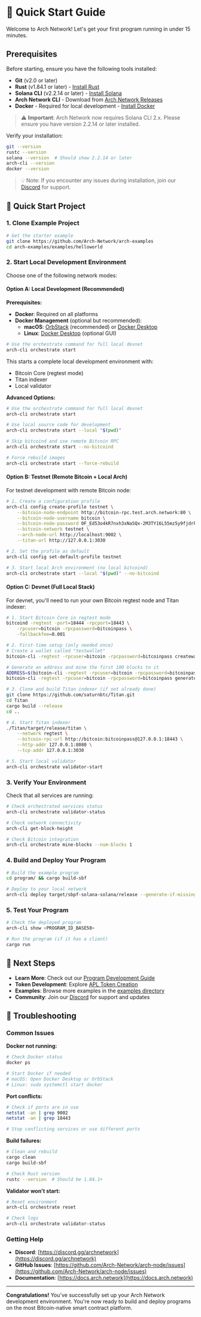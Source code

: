 # 🚀 Quick Start Guide

Welcome to Arch Network! Let's get your first program running in under 15 minutes.

## Prerequisites

Before starting, ensure you have the following tools installed:

- **Git** (v2.0 or later)
- **Rust** (v1.84.1 or later) - [Install Rust](https://rustup.rs/)
- **Solana CLI** (v2.2.14 or later) - [Install Solana](https://docs.solana.com/cli/install-solana-cli-tools)
- **Arch Network CLI** - Download from [Arch Network Releases](https://github.com/Arch-Network/arch-node/releases/latest)
- **Docker** - Required for local development - [Install Docker](https://docs.docker.com/engine/install/)

> ⚠️ **Important**: Arch Network now requires Solana CLI 2.x. Please ensure you have version 2.2.14 or later installed.

Verify your installation:
```bash
git --version
rustc --version
solana --version  # Should show 2.2.14 or later
arch-cli --version
docker --version
```

> 💡 Note: If you encounter any issues during installation, join our [Discord](https://discord.gg/archnetwork) for support.

## 🚀 Quick Start Project

### 1. Clone Example Project
```bash
# Get the starter example
git clone https://github.com/Arch-Network/arch-examples
cd arch-examples/examples/helloworld
```

### 2. Start Local Development Environment

Choose one of the following network modes:

#### Option A: Local Development (Recommended)
**Prerequisites:**
- **Docker**: Required on all platforms
- **Docker Management** (optional but recommended):
  - **macOS**: [OrbStack](https://orbstack.dev/) (recommended) or [Docker Desktop](https://www.docker.com/products/docker-desktop/)
  - **Linux**: [Docker Desktop](https://www.docker.com/products/docker-desktop/) (optional GUI)

```bash
# Use the orchestrate command for full local devnet
arch-cli orchestrate start
```

This starts a complete local development environment with:
- Bitcoin Core (regtest mode)
- Titan indexer
- Local validator

**Advanced Options:**
```bash
# Use the orchestrate command for full local devnet
arch-cli orchestrate start

# Use local source code for development
arch-cli orchestrate start --local "$(pwd)"

# Skip bitcoind and use remote Bitcoin RPC
arch-cli orchestrate start --no-bitcoind

# Force rebuild images
arch-cli orchestrate start --force-rebuild
```

#### Option B: Testnet (Remote Bitcoin + Local Arch)
For testnet development with remote Bitcoin node:

```bash
# 1. Create a configuration profile
arch-cli config create-profile testnet \
    --bitcoin-node-endpoint http://bitcoin-rpc.test.arch.network:80 \
    --bitcoin-node-username bitcoin \
    --bitcoin-node-password 0F_Ed53o4kR7nxh3xNaSQx-2M3TY16L55mz5y9fjdrk \
    --bitcoin-network testnet \
    --arch-node-url http://localhost:9002 \
    --titan-url http://127.0.0.1:3030

# 2. Set the profile as default
arch-cli config set-default-profile testnet

# 3. Start local Arch environment (no local bitcoind)
arch-cli orchestrate start --local "$(pwd)" --no-bitcoind
```

#### Option C: Devnet (Full Local Stack)
For devnet, you'll need to run your own Bitcoin regtest node and Titan indexer:

```bash
# 1. Start Bitcoin Core in regtest mode
bitcoind -regtest -port=18444 -rpcport=18443 \
    -rpcuser=bitcoin -rpcpassword=bitcoinpass \
    -fallbackfee=0.001

# 2. First-time setup (only needed once)
# Create a wallet called "testwallet"
bitcoin-cli -regtest -rpcuser=bitcoin -rpcpassword=bitcoinpass createwallet testwallet

# Generate an address and mine the first 100 blocks to it
ADDRESS=$(bitcoin-cli -regtest -rpcuser=bitcoin -rpcpassword=bitcoinpass getnewaddress)
bitcoin-cli -regtest -rpcuser=bitcoin -rpcpassword=bitcoinpass generatetoaddress 100 $ADDRESS

# 3. Clone and build Titan indexer (if not already done)
git clone https://github.com/saturnbtc/Titan.git
cd Titan
cargo build --release
cd ..

# 4. Start Titan indexer
./Titan/target/release/titan \
    --network regtest \
    --bitcoin-rpc-url http://bitcoin:bitcoinpass@127.0.0.1:18443 \
    --http-addr 127.0.0.1:8080 \
    --tcp-addr 127.0.0.1:3030

# 5. Start local validator
arch-cli orchestrate validator-start
```

### 3. Verify Your Environment

Check that all services are running:

```bash
# Check orchestrated services status
arch-cli orchestrate validator-status

# Check network connectivity
arch-cli get-block-height

# Check Bitcoin integration
arch-cli orchestrate mine-blocks --num-blocks 1
```

### 4. Build and Deploy Your Program

```bash
# Build the example program
cd program/ && cargo build-sbf

# Deploy to your local network
arch-cli deploy target/sbpf-solana-solana/release --generate-if-missing --fund-authority
```

### 5. Test Your Program

```bash
# Check the deployed program
arch-cli show <PROGRAM_ID_BASE58>

# Run the program (if it has a client)
cargo run
```

## 🎯 Next Steps

- **Learn More**: Check out our [Program Development Guide](guides/writing-your-first-program.md)
- **Token Development**: Explore [APL Token Creation](guides/how-to-create-a-fungible-token.md)
- **Examples**: Browse more examples in the [examples directory](https://github.com/Arch-Network/arch-examples)
- **Community**: Join our [Discord](https://discord.gg/archnetwork) for support and updates

## 🔧 Troubleshooting

### Common Issues

**Docker not running:**
```bash
# Check Docker status
docker ps

# Start Docker if needed
# macOS: Open Docker Desktop or OrbStack
# Linux: sudo systemctl start docker
```

**Port conflicts:**
```bash
# Check if ports are in use
netstat -an | grep 9002
netstat -an | grep 18443

# Stop conflicting services or use different ports
```

**Build failures:**
```bash
# Clean and rebuild
cargo clean
cargo build-sbf

# Check Rust version
rustc --version  # Should be 1.84.1+
```

**Validator won't start:**
```bash
# Reset environment
arch-cli orchestrate reset

# Check logs
arch-cli orchestrate validator-status
```

### Getting Help

- **Discord**: [https://discord.gg/archnetwork](https://discord.gg/archnetwork)
- **GitHub Issues**: [https://github.com/Arch-Network/arch-node/issues](https://github.com/Arch-Network/arch-node/issues)
- **Documentation**: [https://docs.arch.network](https://docs.arch.network)

---

**Congratulations!** You've successfully set up your Arch Network development environment. You're now ready to build and deploy programs on the most Bitcoin-native smart contract platform.